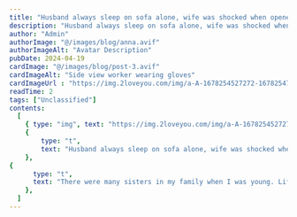 ```yaml
---
title: "Husband always sleep on sofa alone, wife was shocked when opened the sofa!"
description: "Husband always sleep on sofa alone, wife was shocked when opened the sofa!"
author: "Admin"
authorImage: "@/images/blog/anna.avif"
authorImageAlt: "Avatar Description"
pubDate: 2024-04-19
cardImage: "@/images/blog/post-3.avif"
cardImageAlt: "Side view worker wearing gloves"
cardImageUrl : "https://img.2loveyou.com/img/a-A-1678254527272-1678254787006.jpg"
readTime: 2
tags: ["Unclassified"]
contents:
  [
    { type: "img", text: "https://img.2loveyou.com/img/a-A-1678254527272-1678254787006.jpg" },
    { 
        type: "t", 
        text: "Husband always sleep on sofa alone, wife was shocked when opened the sofa!"
    },
{
      type: "t",
      text: "There were many sisters in my family when I was young. Life is not very good. My parents are superstitious. A few months after I was born, my mother went to divination. The old man said that I would marry a rich man in the future. My parents were very happy to hear the news. They raised me. So I am happier than other children. Give me the good things first. I read more books than they do. I can see that they hate me very much. After graduating from high school, I failed. I worked in a factory in the town. When I was 20 years old, I met my husband under the introduction of a matchmaker. After marriage, we live with our mother-in-law. She is a very strong woman. Her husband is very restrained in her presence. She refused to keep close relationship with me in her own home.\n\nAlthough I am very interested in this mother-child relationship, I also feel very strange, because after marriage, my husband has been sleeping on the sofa. My husband's mother doesn't care about our sex life. Others said that \"it is better not to take care of grandchildren\". Because of this, I am very disappointed with my family life, but my parents refused to divorce me. It is not easy to get married and go to the big city. The good days have not passed yet. I was asked to endure. I think what my parents said is also reasonable, so I will try my best to manage the housework and serve my husband's mother. But my efforts did not change my husband's enthusiasm. A few years later, my husband refused to even share a room with me. I'm too lazy to argue with my husband. Five years later, her husband's mother died. Because she is old and seriously ill.\n\nAs soon as she went out, I filed for divorce with my husband, who gave me the house. As soon as he went out, he wanted to clean up and rent the house. On the day I moved, I wanted to move the sofa down and throw it away. When I lifted the sofa cushion, I was covered. There was a premarital examination report under the sofa mat that said that I was infertile, which surprised me. When I remembered, I called my husband. After listening, he said, \"My mother said that you care very much about whether you can have children or not, because she was afraid of hurting your self-esteem, so she hid it. I can't give you a better life. I can't afford IVF, so I have to find a way.\"\n\nAfter listening, my tears came out. I decided to remarry. We will have a good life in the future. Although not living a rich and noble life, it is my greatest happiness to meet such a wonderful husband and mother-in-law."
    },
  ]
---
```

